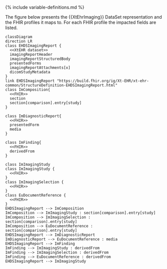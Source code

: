 {% include variable-definitions.md %}

The figure below presents the {{XtEhrImaging}} DataSet representation and the FHIR profiles it maps to. For each FHIR profile the impacted fields are listed.

```mermaid
classDiagram
direction LR
class EHDSImagingReport {
  <<XtEHR dataset>>
  imagingReportHeader
  imagingReportStructuredBody
  presentedForms
  imagingReportAttachments[x]
  dicomStudyMetadata
}
link EHDSImagingReport "https://build.fhir.org/ig/Xt-EHR/xt-ehr-common/StructureDefinition-EHDSImagingReport.html"
class ImComposition{
  <<FHIR>>
  section
  section[comparison].entry[study]
}

class ImDiagnosticReport{
  <<FHIR>>
  presentedForm
  media
}

class ImFinding{
  <<FHIR>>
  derivedFrom
}

class ImImagingStudy
class ImImagingStudy {
  <<FHIR>>
}
class ImImagingSelection {
  <<FHIR>>
}
class EuDocumentReference {
  <<FHIR>>
}
EHDSImagingReport --> ImComposition
ImComposition --> ImImagingStudy : section[comparison].entry[study]
ImComposition --> ImImagingSelection : section[comparison].entry[study]
ImComposition --> EuDocumentReference : section[comparison].entry[study]
EHDSImagingReport --> ImDiagnosticReport
ImDiagnosticReport --> EuDocumentReference : media
EHDSImagingReport --> ImFinding
ImFinding --> ImImagingStudy : derivedFrom
ImFinding --> ImImagingSelection : derivedFrom
ImFinding --> EuDocumentReference : derivedFrom
EHDSImagingReport --> ImImagingStudy
```

